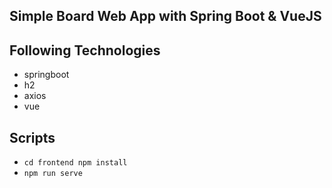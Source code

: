 ## Simple Board Web App with Spring Boot & VueJS

## Following Technologies
- springboot
- h2
- axios
- vue

## Scripts
- `cd frontend npm install` 
- `npm run serve`
